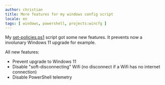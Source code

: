 ```yaml
---
author: christian
title: More features for my windows config script
locale: en
tags: [ windows, powershell, projects:wincfg ]
---
```


My [set-policies.ps1](https://github.com/perryflynn/my-windows-config/blob/main/set-policies.ps1)
script got some new features. It prevents now a involunary Windows 11 upgrade for example.

All new features:

- Prevent upgrade to Windows 11
- Disable "soft-disconnecting" Wifi (no disconnect if a Wifi has no internet connection)
- Disable PowerShell telemetry
